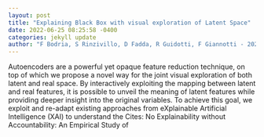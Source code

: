 ```yaml
--- 
layout: post 
title: "Explaining Black Box with visual exploration of Latent Space" 
date: 2022-06-25 08:25:58 -0400 
categories: jekyll update 
author: "F Bodria, S Rinzivillo, D Fadda, R Guidotti, F Giannotti - 2022" 
--- 
```

Autoencoders are a powerful yet opaque feature reduction technique, on top of which we propose a novel way for the joint visual exploration of both latent and real space. By interactively exploiting the mapping between latent and real features, it is possible to unveil the meaning of latent features while providing deeper insight into the original variables. To achieve this goal, we exploit and re-adapt existing approaches from eXplainable Artificial Intelligence (XAI) to understand the Cites: No Explainability without Accountability: An Empirical Study of